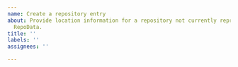 ```yaml
---
name: Create a repository entry
about: Provide location information for a repository not currently represented in
  RepoData.
title: ''
labels: ''
assignees: ''

---
```



